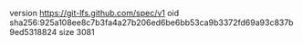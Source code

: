 version https://git-lfs.github.com/spec/v1
oid sha256:925a108ee8c7b3fa4a27b206ed6be6bb53ca9b3372fd69a93c837b9ed5318824
size 3081
